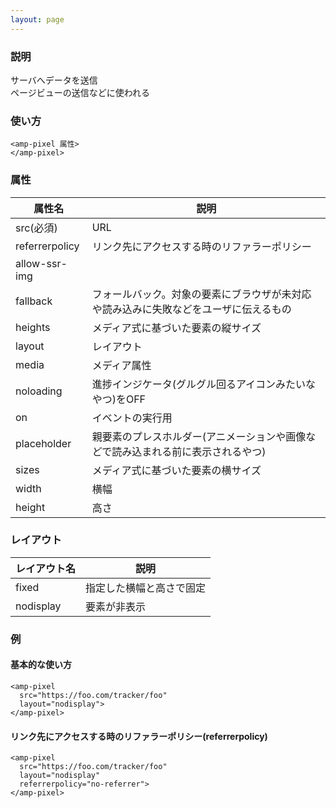 ```yaml
---
layout: page
---
```


### 説明

サーバへデータを送信  
ページビューの送信などに使われる

### 使い方

    <amp-pixel 属性>
    </amp-pixel>

### 属性

| 属性名         | 説明                                                   |
|----------------|--------------------------------------------------------|
| src(必須)      | URL                                                    |
| referrerpolicy | リンク先にアクセスする時のリファラーポリシー                               |
| allow-ssr-img  |                                                        |
| fallback       | フォールバック。対象の要素にブラウザが未対応や読み込みに失敗などをユーザに伝えるもの |
| heights        | メディア式に基づいた要素の縦サイズ                                 |
| layout         | レイアウト                                                  |
| media          | メディア属性                                               |
| noloading      | 進捗インジケータ(グルグル回るアイコンみたいなやつ)をOFF                      |
| on             | イベントの実行用                                            |
| placeholder    | 親要素のプレスホルダー(アニメーションや画像などで読み込まれる前に表示されるやつ)    |
| sizes          | メディア式に基づいた要素の横サイズ                                 |
| width          | 横幅                                                   |
| height         | 高さ                                                    |

### レイアウト

| レイアウト名   | 説明                |
|-----------|-------------------|
| fixed     | 指定した横幅と高さで固定 |
| nodisplay | 要素が非表示         |

### 例

#### 基本的な使い方

    <amp-pixel
      src="https://foo.com/tracker/foo"
      layout="nodisplay">
    </amp-pixel>

#### リンク先にアクセスする時のリファラーポリシー(referrerpolicy)

    <amp-pixel
      src="https://foo.com/tracker/foo"
      layout="nodisplay"
      referrerpolicy="no-referrer">
    </amp-pixel>
